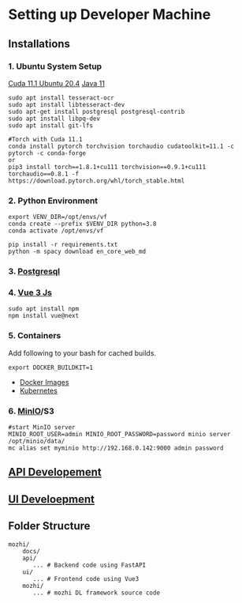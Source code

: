 # Setting up Developer Machine

## Installations
### 1. Ubuntu System Setup

[Cuda 11.1 Ubuntu 20.4](https://developer.nvidia.com/cuda-11.1.0-download-archive?target_os=Linux&target_arch=x86_64&target_distro=Ubuntu&target_version=2004&target_type=deblocal)
[Java 11](https://linuxize.com/post/install-java-on-ubuntu-20-04/)

```
sudo apt install tesseract-ocr
sudo apt install libtesseract-dev
sudo apt-get install postgresql postgresql-contrib
sudo apt install libpq-dev
sudo apt install git-lfs

#Torch with Cuda 11.1
conda install pytorch torchvision torchaudio cudatoolkit=11.1 -c pytorch -c conda-forge
or 
pip3 install torch==1.8.1+cu111 torchvision==0.9.1+cu111 torchaudio==0.8.1 -f https://download.pytorch.org/whl/torch_stable.html
```

### 2. Python Environment

```
export VENV_DIR=/opt/envs/vf
conda create --prefix $VENV_DIR python=3.8
conda activate /opt/envs/vf

pip install -r requirements.txt
python -m spacy download en_core_web_md
```

### 3. [Postgresql](postgres.md)

### 4. [Vue 3 Js](https://v3.vuejs.org/guide/installation.html#download-and-self-host)

```
sudo apt install npm
npm install vue@next
```

### 5. Containers

Add following to your bash for cached builds.
```
export DOCKER_BUILDKIT=1
```

- [Docker Images](docker.md)
- [Kubernetes](kubernetes.md)

### 6. [MinIO](../setup/minio.md)/S3

```
#start MinIO server
MINIO_ROOT_USER=admin MINIO_ROOT_PASSWORD=password minio server /opt/minio/data/
mc alias set myminio http://192.168.0.142:9000 admin password
```

## [API Developement](api.md)
## [UI Develoepment](ui.md)

## Folder Structure

```
mozhi/
    docs/
    api/
       ... # Backend code using FastAPI
    ui/
       ... # Frontend code using Vue3
    mozhi/
       ... # mozhi DL framework source code 
```

